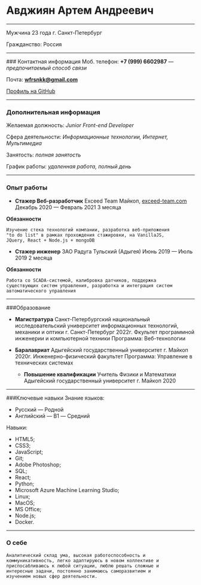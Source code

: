 # Авджиян Артем Андреевич

---

Мужчина
23 года
г. Санкт-Петербург

Гражданство: Россия

---

### Контактная информация
Моб. телефон:
**+7 (999) 6602987** _— предпочитаемый способ связи_

Почта:
**wfrsnkk@gmail.com**

[Профиль на GitHub](https://github.com/wfrsnk)

---

### Дополнительная информация

Желаемая должность:
_Junior Front-end Developer_

Сфера деятельности:
_Информационные технологии, Интернет, Мультимедиа_

Занятость: _полная занятость_

График работы: _удаленная работа, полный день_

---

### Опыт работы

- **Стажер Веб-разработчик**
  Exceed Team
  Майкоп, [exceed-team.com](exceed-team.com)
  Декабрь 2020 — Февраль 2021 3 месяца

**Обязанности**

```
Изучение стека технологий компании, разработка веб-приложения
"to do list" в рамках прохождения стажировки, на VanillaJS,
JQuery, React + Node.js + mongoDB
```

- **Стажер инженер**
  ЗАО Радуга
  Тульский (Адыгея)
  Июнь 2019 — Июль 2019 2 месяца

**Обязанности**

```
Работа со SCADA-системой, калибровка датчиков, поддержка
существующих систем управления, разработка и интеграция систем
автоматического управления
```

---

###Образование

- **Магистратура**
  Санкт-Петербургский национальный исследовательский университет информационных технологий, механики и оптики
  г. Санкт-Петербург
  2022г.
  Фкультет программной инженерии и компьютерной техники
  Программа: Веб-технологии

- **Баралавриат**
  Адыгейский государственный университет
  г. Майкоп
  2020г.
  Инженерно-физический факультет
  Программа: Управление в технических системах

  - **Повышение квалификации**
    Учитель Физики и Математики
    Адыгейский государственный университет
    г. Майкоп
    2020

---

###Ключевые навыки
Знание языков:

- Русский — Родной
- Английский — B1 — Средний

Навыки:

- HTML5;
- CSS3;
- JavaScript;
- Git;
- Adobe Photoshop;
- SQL;
- React;
- Python;
- Microsoft Azure Machine Learning Studio;
- Linux;
- MacOS;
- MS Office;
- Node.js;
- Docker.

---

### О себе

```
Аналитический склад ума, высокая работоспособность и
коммуникативность, легко адаптируюсь в новом коллективе и
приспосабливаюсь к любой ситуации, люблю решать сложные и
интересные задачи, постоянно занимаюсь саморазвитием и
изучением новых сфер деятельности.
```
